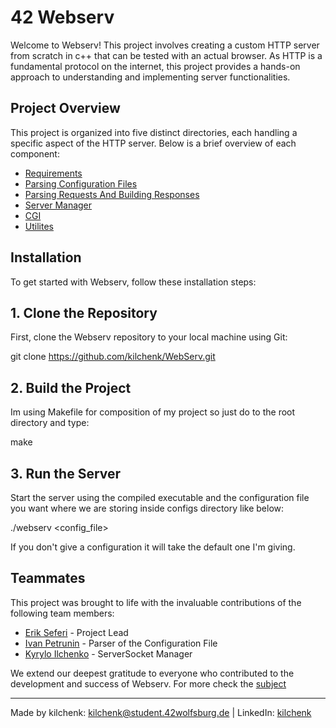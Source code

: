 # 42 Webserv

Welcome to Webserv! This project involves creating a custom HTTP server from scratch in c++ that can be tested with an actual browser. As HTTP is a fundamental protocol on the internet, this project provides a hands-on approach to understanding and implementing server functionalities.

## Project Overview
This project is organized into five distinct directories, each handling a specific aspect of the HTTP server. Below is a brief overview of each component:

- [Requirements](./Requirements.md)
- [Parsing Configuration Files](./ConfigurationParser.md)
- [Parsing Requests And Building Responses](./RequestParser.md)
- [Server Manager](./ServerManager.md)
- [CGI](./Cgi.md)
- [Utilites](./Utilities.md)



## Installation

To get started with Webserv, follow these installation steps:

## 1. Clone the Repository

First, clone the Webserv repository to your local machine using Git:

   git clone https://github.com/kilchenk/WebServ.git

## 2. Build the Project
Im using Makefile for composition of my project so just do to the root directory and type:

   make

## 3. Run the Server
Start the server using the compiled executable and the configuration file you want where we are storing inside configs directory like below:

   ./webserv <config_file>

If you don't give a configuration it will take the default one I'm giving.


## Teammates

This project was brought to life with the invaluable contributions of the following team members:

- [Erik Seferi](https://github.com/Vikingu-del) - Project Lead
- [Ivan Petrunin](https://github.com/vanichx) - Parser of the Configuration File
- [Kyrylo Ilchenko](https://github.com/kilchenk) - ServerSocket Manager

We extend our deepest gratitude to everyone who contributed to the development and success of Webserv.
For more check the [subject](subject.pdf)

---
Made by kilchenk: kilchenk@student.42wolfsburg.de | LinkedIn: [kilchenk](https://www.linkedin.com/in/kyrylo-ilchenko/)